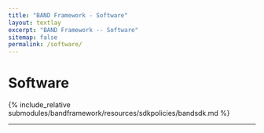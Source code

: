```yaml
---
title: "BAND Framework - Software"
layout: textlay
excerpt: "BAND Framework -- Software"
sitemap: false
permalink: /software/
---
```


# Software

{% include_relative submodules/bandframework/resources/sdkpolicies/bandsdk.md %}


<hr>
